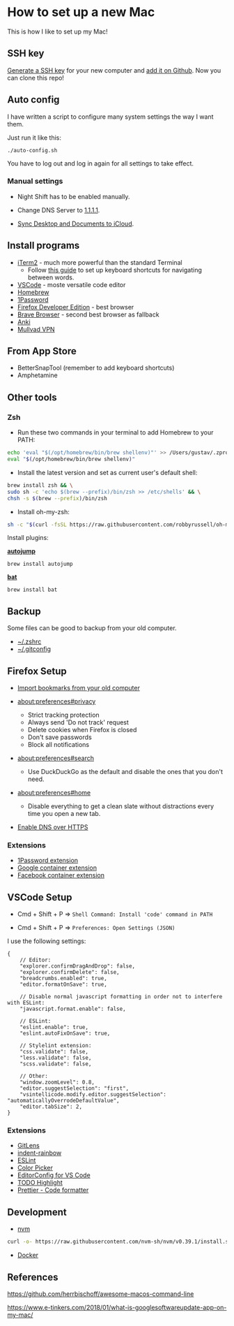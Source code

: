# How to set up a new Mac

This is how I like to set up my Mac!

## SSH key

[Generate a SSH key](https://help.github.com/en/articles/generating-a-new-ssh-key-and-adding-it-to-the-ssh-agent) for your new computer and [add it on Github](https://github.com/settings/keys). Now you can clone this repo!

## Auto config
I have written a script to configure many system settings the way I want them.

Just run it like this:

    ./auto-config.sh

You have to log out and log in again for all settings to take effect.

### Manual settings

- Night Shift has to be enabled manually.

- Change DNS Server to [1.1.1.1](https://developers.cloudflare.com/1.1.1.1/setup-1.1.1.1/macos).

- [Sync Desktop and Documents to iCloud](https://support.apple.com/en-us/HT206985).

## Install programs

- [iTerm2](https://iterm2.com) - much more powerful than the standard Terminal
  - Follow [this guide](https://danicfilip.com/2018/how_to_use_alt_arrows_to_navigate_between_words_in_iterm2/) to set up keyboard shortcuts for navigating between words.
- [VSCode](https://code.visualstudio.com/Download) - moste versatile code editor
- [Homebrew](https://brew.sh)
- [1Password](https://1password.com/downloads/mac/)
- [Firefox Developer Edition](https://www.mozilla.org/sv-SE/firefox/developer/) - best browser
- [Brave Browser](https://brave.com/download/) - second best browser as fallback
- [Anki](https://apps.ankiweb.net/)
- [Mullvad VPN](https://mullvad.net/sv/)

## From App Store

- BetterSnapTool (remember to add keyboard shortcuts)
- Amphetamine

## Other tools

### Zsh

- Run these two commands in your terminal to add Homebrew to your PATH:

```sh
echo 'eval "$(/opt/homebrew/bin/brew shellenv)"' >> /Users/gustav/.zprofile
eval "$(/opt/homebrew/bin/brew shellenv)"
```

- Install the latest version and set as current user's default shell:

```sh
brew install zsh && \
sudo sh -c 'echo $(brew --prefix)/bin/zsh >> /etc/shells' && \
chsh -s $(brew --prefix)/bin/zsh
```

- Install oh-my-zsh:

```sh
sh -c "$(curl -fsSL https://raw.githubusercontent.com/robbyrussell/oh-my-zsh/master/tools/install.sh)"
```

Install plugins:

**[autojump](https://github.com/wting/autojump)**

    brew install autojump

**[bat](https://github.com/sharkdp/bat)**

    brew install bat


## Backup

Some files can be good to backup from your old computer.

- [~/.zshrc](.zshrc)
- [~/.gitconfig](.gitconfig)

## Firefox Setup

- [Import bookmarks from your old computer](https://support.mozilla.org/en-US/kb/export-firefox-bookmarks-to-backup-or-transfer)

- [about:preferences#privacy](about:preferences#privacy)
  - Strict tracking protection
  - Always send 'Do not track' request
  - Delete cookies when Firefox is closed
  - Don't save passwords
  - Block all notifications

- [about:preferences#search](about:preferences#search)
  - Use DuckDuckGo as the default and disable the ones that you don't need. 

- [about:preferences#home](about:preferences#home)
  - Disable everything to get a clean slate without distractions every time you open a new tab.

- [Enable DNS over HTTPS](https://developers.cloudflare.com/1.1.1.1/encrypted-dns/dns-over-https/encrypted-dns-browsers)

### Extensions

- [1Password extension](https://addons.mozilla.org/sv-SE/firefox/addon/1password-x-password-manager/)
- [Google container extension](https://addons.mozilla.org/sv-SE/firefox/addon/google-container/?src=search)
- [Facebook container extension](https://addons.mozilla.org/sv-SE/firefox/addon/facebook-container/?src=search)

## VSCode Setup

- Cmd + Shift + P => `Shell Command: Install 'code' command in PATH`

- Cmd + Shift + P => `Preferences: Open Settings (JSON)`

I use the following settings:

```
{
    // Editor:
    "explorer.confirmDragAndDrop": false,
    "explorer.confirmDelete": false,
    "breadcrumbs.enabled": true,
    "editor.formatOnSave": true,

    // Disable normal javascript formatting in order not to interfere with ESLint:
    "javascript.format.enable": false,

    // ESLint:
    "eslint.enable": true,
    "eslint.autoFixOnSave": true,

    // Stylelint extension:
    "css.validate": false,
    "less.validate": false,
    "scss.validate": false,

    // Other:
    "window.zoomLevel": 0.8,
    "editor.suggestSelection": "first",
    "vsintellicode.modify.editor.suggestSelection": "automaticallyOverrodeDefaultValue",
    "editor.tabSize": 2,
}
```

### Extensions

- [GitLens](https://marketplace.visualstudio.com/items?itemName=eamodio.gitlens)
- [indent-rainbow](https://marketplace.visualstudio.com/items?itemName=oderwat.indent-rainbow)
- [ESLint](https://marketplace.visualstudio.com/items?itemName=dbaeumer.vscode-eslint)
- [Color Picker](https://marketplace.visualstudio.com/items?itemName=anseki.vscode-color)
- [EditorConfig for VS Code](https://marketplace.visualstudio.com/items?itemName=EditorConfig.EditorConfig)
- [TODO Highlight](https://marketplace.visualstudio.com/items?itemName=wayou.vscode-todo-highlight)
- [Prettier - Code formatter](https://marketplace.visualstudio.com/items?itemName=esbenp.prettier-vscode)

## Development

- [nvm](https://github.com/nvm-sh/nvm#installing-and-updating)

```sh
curl -o- https://raw.githubusercontent.com/nvm-sh/nvm/v0.39.1/install.sh | bash
```

- [Docker](https://docs.docker.com/desktop/mac/install/)

## References

https://github.com/herrbischoff/awesome-macos-command-line

https://www.e-tinkers.com/2018/01/what-is-googlesoftwareupdate-app-on-my-mac/
